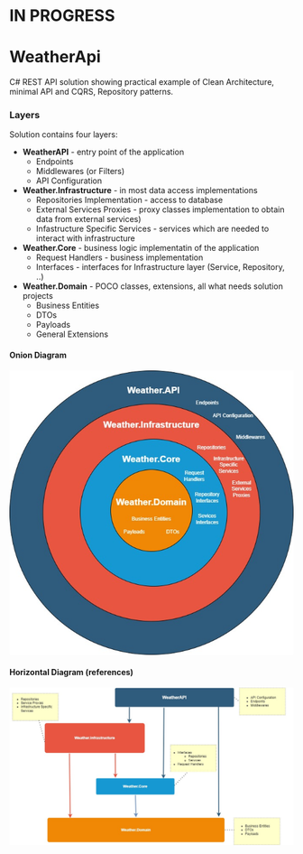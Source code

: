 # IN PROGRESS
# WeatherApi
C# REST API solution showing practical example of Clean Architecture, minimal API and CQRS, Repository patterns. 

### Layers

Solution contains four layers: 
* **WeatherAPI** - entry point of the application
	*  Endpoints
	*  Middlewares (or Filters)
	*  API Configuration
* **Weather.Infrastructure** - in most data access implementations
	*  Repositories Implementation - access to database
	*  External Services Proxies - proxy classes implementation to obtain data from external services)
	*  Infastructure Specific Services - services which are needed to interact with infrastructure
* **Weather.Core** - business logic implementatin of the application
	*  Request Handlers - business implementation
	*  Interfaces - interfaces for Infrastructure layer (Service, Repository, ..)
* **Weather.Domain** - POCO classes, extensions, all what needs solution projects
	* Business Entities
	* DTOs
	* Payloads
	* General Extensions

#### Onion Diagram
![Project Clean Architecture Diagram - Onion](./doc/img/cleanArchitectureOnion.jpg)
#### Horizontal Diagram (references)
![Project Clean Architecture Diagram](./doc/img/cleanArchitecture.jpg)




